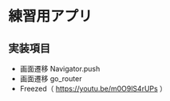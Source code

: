 # 練習用アプリ

## 実装項目

- 画面遷移 Navigator.push
- 画面遷移 go_router
- Freezed（ https://youtu.be/m0O9lS4rUPs ）
